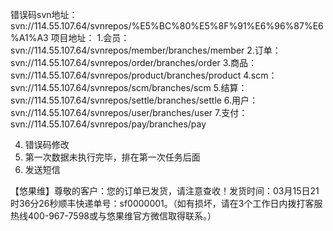 错误码svn地址： svn://114.55.107.64/svnrepos/%E5%BC%80%E5%8F%91%E6%96%87%E6%A1%A3
项目地址：
	1.会员： svn://114.55.107.64/svnrepos/member/branches/member
	2.订单：svn://114.55.107.64/svnrepos/order/branches/order
	3.商品：svn://114.55.107.64/svnrepos/product/branches/product
	4.scm：svn://114.55.107.64/svnrepos/scm/branches/scm
	5.结算：svn://114.55.107.64/svnrepos/settle/branches/settle
	6.用户：svn://114.55.107.64/svnrepos/user/branches/user
	7.支付：svn://114.55.107.64/svnrepos/pay/branches/pay

4. 错误码修改
5. 第一次数据未执行完毕，排在第一次任务后面
6. 发送短信

【悠果维】尊敬的客户：您的订单已发货，请注意查收！发货时间：03月15日21时36分26秒顺丰快递单号：sf0000001。（如有损坏，请在3个工作日内拨打客服热线400-967-7598或与悠果维官方微信取得联系。）